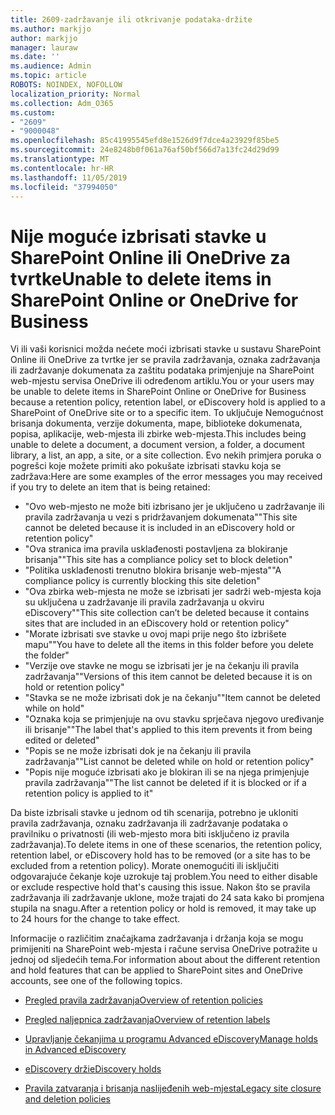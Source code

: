 ```yaml
---
title: 2609-zadržavanje ili otkrivanje podataka-držite
ms.author: markjjo
author: markjjo
manager: lauraw
ms.date: ''
ms.audience: Admin
ms.topic: article
ROBOTS: NOINDEX, NOFOLLOW
localization_priority: Normal
ms.collection: Adm_O365
ms.custom:
- "2609"
- "9000048"
ms.openlocfilehash: 85c41995545efd8e1526d9f7dce4a23929f85be5
ms.sourcegitcommit: 24e8248b0f061a76af50bf566d7a13fc24d29d99
ms.translationtype: MT
ms.contentlocale: hr-HR
ms.lasthandoff: 11/05/2019
ms.locfileid: "37994050"
---
```

# <a name="unable-to-delete-items-in-sharepoint-online-or-onedrive-for-business"></a><span data-ttu-id="89674-102">Nije moguće izbrisati stavke u SharePoint Online ili OneDrive za tvrtke</span><span class="sxs-lookup"><span data-stu-id="89674-102">Unable to delete items in SharePoint Online or OneDrive for Business</span></span>

<span data-ttu-id="89674-103">Vi ili vaši korisnici možda nećete moći izbrisati stavke u sustavu SharePoint Online ili OneDrive za tvrtke jer se pravila zadržavanja, oznaka zadržavanja ili zadržavanje dokumenata za zaštitu podataka primjenjuje na SharePoint web-mjestu servisa OneDrive ili određenom artiklu.</span><span class="sxs-lookup"><span data-stu-id="89674-103">You or your users may be unable to delete items in SharePoint Online or OneDrive for Business because a retention policy, retention label, or eDiscovery hold is applied to a SharePoint of OneDrive site or to a specific item.</span></span> <span data-ttu-id="89674-104">To uključuje Nemogućnost brisanja dokumenta, verzije dokumenta, mape, biblioteke dokumenata, popisa, aplikacije, web-mjesta ili zbirke web-mjesta.</span><span class="sxs-lookup"><span data-stu-id="89674-104">This includes being unable to delete a document, a document version, a folder, a document library, a list, an app, a site, or a site collection.</span></span> <span data-ttu-id="89674-105">Evo nekih primjera poruka o pogrešci koje možete primiti ako pokušate izbrisati stavku koja se zadržava:</span><span class="sxs-lookup"><span data-stu-id="89674-105">Here are some examples of the error messages you may received if you try to delete an item that is being retained:</span></span>

- <span data-ttu-id="89674-106">"Ovo web-mjesto ne može biti izbrisano jer je uključeno u zadržavanje ili pravila zadržavanja u vezi s pridržavanjem dokumenata"</span><span class="sxs-lookup"><span data-stu-id="89674-106">"This site cannot be deleted because it is included in an eDiscovery hold or retention policy"</span></span>
- <span data-ttu-id="89674-107">"Ova stranica ima pravila usklađenosti postavljena za blokiranje brisanja"</span><span class="sxs-lookup"><span data-stu-id="89674-107">"This site has a compliance policy set to block deletion"</span></span>
- <span data-ttu-id="89674-108">"Politika usklađenosti trenutno blokira brisanje web-mjesta"</span><span class="sxs-lookup"><span data-stu-id="89674-108">"A compliance policy is currently blocking this site deletion"</span></span>
- <span data-ttu-id="89674-109">"Ova zbirka web-mjesta ne može se izbrisati jer sadrži web-mjesta koja su uključena u zadržavanje ili pravila zadržavanja u okviru eDiscovery"</span><span class="sxs-lookup"><span data-stu-id="89674-109">"This site collection can’t be deleted because it contains sites that are included in an eDiscovery hold or retention policy"</span></span>
- <span data-ttu-id="89674-110">"Morate izbrisati sve stavke u ovoj mapi prije nego što izbrišete mapu"</span><span class="sxs-lookup"><span data-stu-id="89674-110">"You have to delete all the items in this folder before you delete the folder"</span></span>
- <span data-ttu-id="89674-111">"Verzije ove stavke ne mogu se izbrisati jer je na čekanju ili pravila zadržavanja"</span><span class="sxs-lookup"><span data-stu-id="89674-111">"Versions of this item cannot be deleted because it is on hold or retention policy"</span></span>
- <span data-ttu-id="89674-112">"Stavka se ne može izbrisati dok je na čekanju"</span><span class="sxs-lookup"><span data-stu-id="89674-112">"Item cannot be deleted while on hold"</span></span>
- <span data-ttu-id="89674-113">"Oznaka koja se primjenjuje na ovu stavku sprječava njegovo uređivanje ili brisanje"</span><span class="sxs-lookup"><span data-stu-id="89674-113">"The label that's applied to this item prevents it from being edited or deleted"</span></span>
- <span data-ttu-id="89674-114">"Popis se ne može izbrisati dok je na čekanju ili pravila zadržavanja"</span><span class="sxs-lookup"><span data-stu-id="89674-114">"List cannot be deleted while on hold or retention policy"</span></span>
- <span data-ttu-id="89674-115">"Popis nije moguće izbrisati ako je blokiran ili se na njega primjenjuje pravila zadržavanja"</span><span class="sxs-lookup"><span data-stu-id="89674-115">"The list cannot be deleted if it is blocked or if a retention policy is applied to it"</span></span>

<span data-ttu-id="89674-116">Da biste izbrisali stavke u jednom od tih scenarija, potrebno je ukloniti pravila zadržavanja, oznaku zadržavanja ili zadržavanje podataka o pravilniku o privatnosti (ili web-mjesto mora biti isključeno iz pravila zadržavanja).</span><span class="sxs-lookup"><span data-stu-id="89674-116">To delete items in one of these scenarios, the retention policy, retention label, or eDiscovery hold has to be removed (or a site has to be excluded from a retention policy).</span></span> <span data-ttu-id="89674-117">Morate onemogućiti ili isključiti odgovarajuće čekanje koje uzrokuje taj problem.</span><span class="sxs-lookup"><span data-stu-id="89674-117">You need to either disable or exclude respective hold that's causing this issue.</span></span> <span data-ttu-id="89674-118">Nakon što se pravila zadržavanja ili zadržavanje uklone, može trajati do 24 sata kako bi promjena stupila na snagu.</span><span class="sxs-lookup"><span data-stu-id="89674-118">After a retention policy or hold is removed, it may take up to 24 hours for the change to take effect.</span></span> 

<span data-ttu-id="89674-119">Informacije o različitim značajkama zadržavanja i držanja koja se mogu primijeniti na SharePoint web-mjesta i račune servisa OneDrive potražite u jednoj od sljedećih tema.</span><span class="sxs-lookup"><span data-stu-id="89674-119">For information about about the different retention and hold features that can be applied to SharePoint sites and OneDrive accounts, see one of the following topics.</span></span>

- [<span data-ttu-id="89674-120">Pregled pravila zadržavanja</span><span class="sxs-lookup"><span data-stu-id="89674-120">Overview of retention policies</span></span>](https://docs.microsoft.com/microsoft-365/compliance/retention-policies)

- [<span data-ttu-id="89674-121">Pregled naljepnica zadržavanja</span><span class="sxs-lookup"><span data-stu-id="89674-121">Overview of retention labels</span></span>](https://docs.microsoft.com/microsoft-365/compliance/labels)

- [<span data-ttu-id="89674-122">Upravljanje čekanjima u programu Advanced eDiscovery</span><span class="sxs-lookup"><span data-stu-id="89674-122">Manage holds in Advanced eDiscovery</span></span>](https://docs.microsoft.com/microsoft-365/compliance/managing-holds)

- [<span data-ttu-id="89674-123">eDiscovery drži</span><span class="sxs-lookup"><span data-stu-id="89674-123">eDiscovery holds</span></span>](https://docs.microsoft.com/microsoft-365/compliance/ediscovery-cases#step-4-place-content-locations-on-hold)

- [<span data-ttu-id="89674-124">Pravila zatvaranja i brisanja naslijeđenih web-mjesta</span><span class="sxs-lookup"><span data-stu-id="89674-124">Legacy site closure and deletion policies</span></span>](https://support.office.com/article/Use-policies-for-site-closure-and-deletion-A8280D82-27FD-48C5-9ADF-8A5431208BA5)
